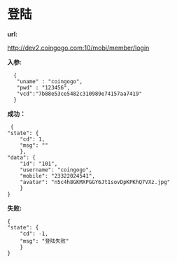 # 登陆 #

**url:**

  http://dev2.coingogo.com:10/mobi/member/login

**入参:**

      {
       "uname" : "coingogo",
       "pwd" : "123456",
       "vcd":"7b88e53ce5482c310989e74157aa7419"
      }

**成功：**

     {
    "state": {
        "cd": 1,
        "msg": ""
    	},
    "data": {
        "id": "101",
        "username": "coingogo",
        "mobile": "23322024541",
        "avatar": "n5c4h8GKMXPGGY6Jt1sovDpKPKhQ7VXz.jpg"
    	}
	}

**失败:**
    
    {
    "state": {
        "cd": -1,
        "msg": "登陆失败"
    	}
	}
 